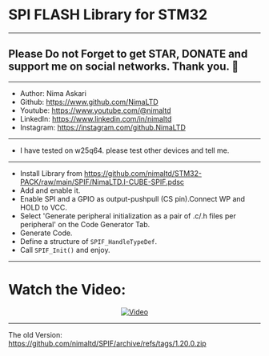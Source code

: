 # SPI FLASH Library for STM32  
---  
## Please Do not Forget to get STAR, DONATE and support me on social networks. Thank you. :sparkling_heart:  
---   
-  Author:     Nima Askari  
-  Github:     https://www.github.com/NimaLTD
-  Youtube:    https://www.youtube.com/@nimaltd  
-  LinkedIn:   https://www.linkedin.com/in/nimaltd  
-  Instagram:  https://instagram.com/github.NimaLTD  
---  
- I have tested on w25q64. please test other devices and tell me.
---
* Install Library from https://github.com/nimaltd/STM32-PACK/raw/main/SPIF/NimaLTD.I-CUBE-SPIF.pdsc
* Add and enable it.
* Enable SPI and a GPIO as output-pushpull (CS pin).Connect WP and HOLD to VCC.
* Select 'Generate peripheral initialization as a pair of .c/.h files per peripheral' on the Code Generator Tab.
* Generate Code.
* Define a structure of `SPIF_HandleTypeDef`.
* Call `SPIF_Init()` and enjoy.
---
# Watch the Video:

<div align="center">
  <a href="https://www.youtube.com/watch?v=_baNId6cDi4"><img src="https://img.youtube.com/vi/_baNId6cDi4/0.jpg" alt="Video"></a>
</div>

---
The old Version: https://github.com/nimaltd/SPIF/archive/refs/tags/1.20.0.zip 


